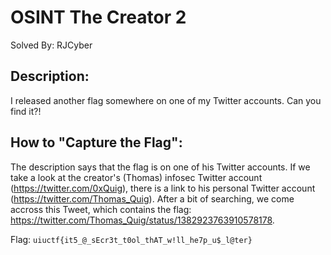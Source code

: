 # OSINT The Creator 2
Solved By: RJCyber

## Description:
I released another flag somewhere on one of my Twitter accounts. Can you find it?!

## How to "Capture the Flag":
The description says that the flag is on one of his Twitter accounts. If we take a look at the creator's (Thomas) infosec Twitter account (https://twitter.com/0xQuig), there is a link to his personal Twitter account (https://twitter.com/Thomas_Quig). After a bit of searching, we come accross this Tweet, which contains the flag: https://twitter.com/Thomas_Quig/status/1382923763910578178.

Flag: ```uiuctf{it5_@_sEcr3t_t0ol_thAT_w!ll_he7p_u$_l@ter}```

